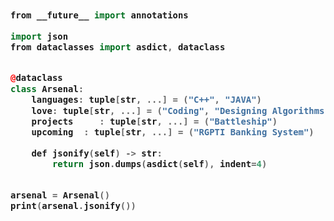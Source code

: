 <!-- Zero width character is used to put extra blank lines before and after code -->

<h3>
    
```c++
​
from __future__ import annotations

import json
from dataclasses import asdict, dataclass


@dataclass
class Arsenal:
    languages: tuple[str, ...] = ("C++", "JAVA")
    love: tuple[str, ...] = ("Coding", "Designing Algorithms")
    projects     : tuple[str, ...] = ("Battleship")
    upcoming  : tuple[str, ...] = ("RGPTI Banking System")

    def jsonify(self) -> str:
        return json.dumps(asdict(self), indent=4)


arsenal = Arsenal()
print(arsenal.jsonify())
​
```
</h3>
